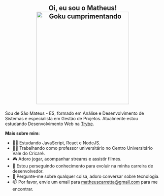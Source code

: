 ## <p align="center"> Oi, eu sou o Matheus! <img src="https://pm1.narvii.com/6283/ad9ff5af2e8bdfa88a92458ace75e2cf6adca8d8_hq.jpg" alt="Goku cumprimentando" align="center" width="300px">
 </p>

Sou de São Mateus - ES, formado em Análise e Desenvolvimento de Sistemas e especialista em Gestão de Projetos. Atualmente estou estudando Desenvolvimento Web na [Trybe](https://www.betrybe.com/).

<p><strong>Mais sobre mim:</strong></p>
 
- 👨‍💻 Estudando JavaScript, React e NodeJS.
- :man_office_worker: Trabalhando como professor universitário no Centro Universitário Vale do Cricaré.
- :video_game: Adoro jogar, acompanhar streams e assistir filmes.
- :briefcase: Estou perseguindo conhecimento para evoluir na minha carreira de desenvolvedor.
- :speech_balloon: Pergunte-me sobre qualquer coisa, adoro conversar sobre tecnologia.
- :mailbox: Por favor, envie um email para matheuscarretta@gmail.com para me encontrar.

<!--
**matheus-carretta/matheus-carretta** is a ✨ _special_ ✨ repository because its `README.md` (this file) appears on your GitHub profile.

Here are some ideas to get you started:

- 🔭 I’m currently working on ...
- 🌱 I’m currently learning ...
- 👯 I’m looking to collaborate on ...
- 🤔 I’m looking for help with ...
- 💬 Ask me about ...
- 📫 How to reach me: ...
- 😄 Pronouns: ...
- ⚡ Fun fact: ...
-->
